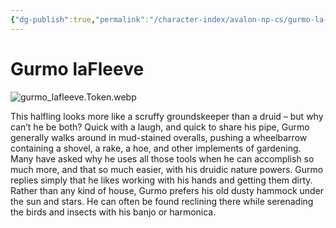 ```yaml
---
{"dg-publish":true,"permalink":"/character-index/avalon-np-cs/gurmo-la-fleeve/","title":"Gurmo laFleeve","tags":["JournalEntryPage"],"created":"2025-05-30T19:47:49.000-05:00"}
---
```


# Gurmo laFleeve
![gurmo_lafleeve.Token.webp](/img/user/Voidbound%20token%20images/gurmo_lafleeve.Token.webp)

This halfling looks more like a scruffy groundskeeper than a druid – but why can’t he be both? Quick with a laugh, and quick to share his pipe, Gurmo generally walks around in mud-stained overalls, pushing a wheelbarrow containing a shovel, a rake, a hoe, and other implements of gardening. Many have asked why he uses all those tools when he can accomplish so much more, and that so much easier, with his druidic nature powers. Gurmo replies simply that he likes working with his hands and getting them dirty. Rather than any kind of house, Gurmo prefers his old dusty hammock under the sun and stars. He can often be found reclining there while serenading the birds and insects with his banjo or harmonica.